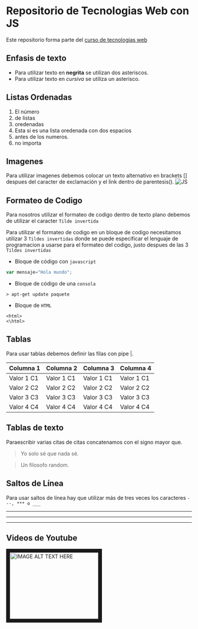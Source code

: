 # Repositorio de Tecnologias Web con JS

Este repositorio forma parte del [curso de tecnologias web](https://github.com/CristianSantacruz/TecnologiasWeb)

## Enfasis de texto
* Para utilizar texto en **negrita** se utilizan dos asteriscos.
* Para utilizar texto en *cursiva* se utiliza un asterisco.

## Listas Ordenadas
1. El número
2. de listas
1. oredenadas
  1. Esta si es una lista oredenada con dos espacios
  3. antes de los numeros.
4. no importa

## Imagenes

Para utilizar imagenes debemos colocar un texto alternativo en brackets [] despues del caracter de exclamación y el link dentro de parentesis().
![JS](https://www.google.com.ec/search?q=js&espv=2&biw=1600&bih=799&source=lnms&tbm=isch&sa=X&ved=0ahUKEwjvy4G__dXPAhVG_R4KHWDRDhgQ_AUIBigB#imgrc=cVo2Kydp4XGAaM%3A)

## Formateo de Codigo

Para nosotros utilizar el formateo de codigo dentro de texto plano debemos de utilizar el caracter `Tilde invertida`

Para utilizar el formateo de codigo en un bloque de codigo necesitamos utilizar 3 `Tildes invertidas` donde se puede especificar el lenguaje de programacion a usarse para el formateo del codigo, justo despues de las 3 `Tildes invertidas`

* Bloque de código con `javascript`
```javascript
var mensaje="Hola mundo";
```
* Bloque de código de una `consola`
```
> apt-get update paquete
```
* Bloque de `HTML`
```
<html>
<\html>
```

## Tablas
Para usar tablas debemos definir las filas con pipe |.

Columna 1|Columna 2|Columna 3|Columna 4
---|---|---|---
Valor 1 C1|Valor 1 C1|Valor 1 C1|Valor 1 C1
Valor 2 C2|Valor 2 C2|Valor 2 C2|Valor 2 C2
Valor 3 C3|Valor 3 C3|Valor 3 C3|Valor 3 C3
Valor 4 C4|Valor 4 C4|Valor 4 C4|Valor 4 C4

## Tablas de texto
Paraescribir varias citas de citas concatenamos con el signo mayor que.

> Yo solo sé que nada sé.

> Un filosofo random.

## Saltos de Línea
Para usar saltos de línea hay que utilizar más de tres veces los caracteres `---, *** o ___`

***

---

___

## Videos de Youtube
<a href="http://www.youtube.com/watch?feature=player_embedded&v=YOUTUBE_VIDEO_ID_HERE
" target="_blank"><img src="https://www.google.com.ec/search?q=js&espv=2&biw=1600&bih=799&source=lnms&tbm=isch&sa=X&ved=0ahUKEwjvy4G__dXPAhVG_R4KHWDRDhgQ_AUIBigB#imgrc=kAdel_UofKlGEM%3A" 
alt="IMAGE ALT TEXT HERE" width="240" height="180" border="10" /></a>